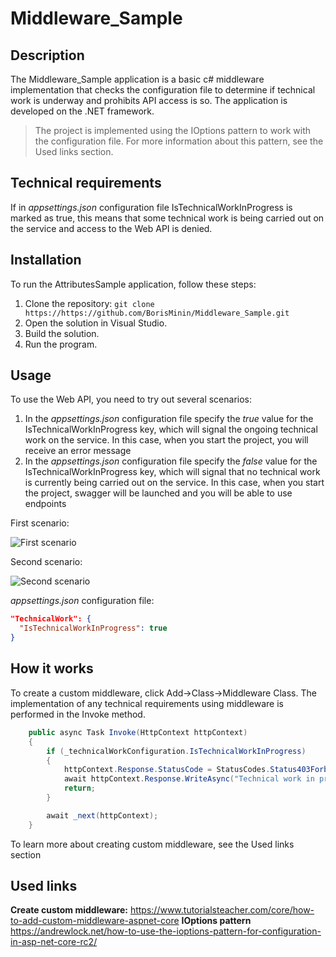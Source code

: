 # Middleware_Sample
## Description
The Middleware_Sample application is a basic c# middleware implementation that checks the configuration file to determine if technical work is underway and prohibits API access is so. The application is developed on the .NET framework.

>The project is implemented using the IOptions pattern to work with the  configuration file. For more information about this pattern, see the Used links section.

## Technical requirements

If in _appsettings.json_ configuration file IsTechnicalWorkInProgress is marked as true, this means that some technical work is being carried out on the service and access to the Web API is denied.



## Installation
To run the AttributesSample application, follow these steps:

1. Clone the repository: `git clone https://https://github.com/BorisMinin/Middleware_Sample.git`
2. Open the solution in Visual Studio.
3. Build the solution.
4. Run the program.

## Usage
To use the Web API, you need to try out several scenarios:
1. In the _appsettings.json_ configuration file specify the _true_ value for the IsTechnicalWorkInProgress key, which will signal the ongoing technical work on the service. In this case, when you start the project, you will receive an error message
2. In the _appsettings.json_ configuration file specify the _false_ value for the IsTechnicalWorkInProgress key, which will signal that no technical work is currently being carried out on the service. In this case, when you start the project, swagger will be launched and you will be able to use endpoints

First scenario: 

![First scenario](https://github.com/BorisMinin/Middleware_Sample/assets/32355926/69bc5aa5-9d2b-437b-b576-9d58b9c5f005)

Second scenario:

![Second scenario](https://github.com/BorisMinin/Middleware_Sample/assets/32355926/a387493b-fc29-48eb-a5d6-509a940af6f2)


_appsettings.json_ configuration file:

```JSON
"TechnicalWork": {
  "IsTechnicalWorkInProgress": true
}
```

## How it works
To create a custom middleware, click Add->Class->Middleware Class.
The implementation of any technical requirements using middleware is performed in the Invoke method.

```csharp
    public async Task Invoke(HttpContext httpContext)
    {
        if (_technicalWorkConfiguration.IsTechnicalWorkInProgress)
        {
            httpContext.Response.StatusCode = StatusCodes.Status403Forbidden;
            await httpContext.Response.WriteAsync("Technical work in progress. Access is prohibited.");
            return;
        }

        await _next(httpContext);
    }
```
To learn more about creating custom middleware, see the Used links section

## Used links
**Create custom middleware:**
https://www.tutorialsteacher.com/core/how-to-add-custom-middleware-aspnet-core
**IOptions pattern**
https://andrewlock.net/how-to-use-the-ioptions-pattern-for-configuration-in-asp-net-core-rc2/
